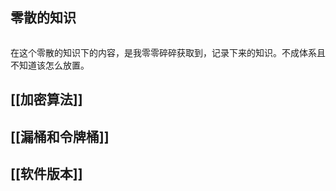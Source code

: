 ## 零散的知识
```toc
```
在这个零散的知识下的内容，是我零零碎碎获取到，记录下来的知识。不成体系且不知道该怎么放置。

## [[加密算法]]
## [[漏桶和令牌桶]]
## [[软件版本]]